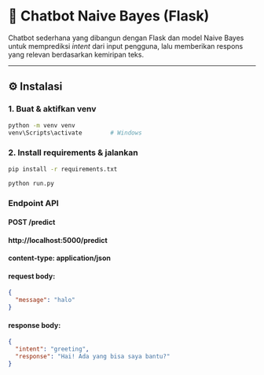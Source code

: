 # 🤖 Chatbot Naive Bayes (Flask)

Chatbot sederhana yang dibangun dengan Flask dan model Naive Bayes untuk memprediksi *intent* dari input pengguna, lalu memberikan respons yang relevan berdasarkan kemiripan teks.

---


## ⚙️ Instalasi

### 1. Buat & aktifkan venv

```bash
python -m venv venv
venv\Scripts\activate        # Windows
```
### 2. Install requirements & jalankan

```bash
pip install -r requirements.txt

python run.py
```

### Endpoint API

#### POST /predict
#### http://localhost:5000/predict
#### content-type: application/json

#### request body: 
```json
{
  "message": "halo"
}
```

#### response body:
```json
{
  "intent": "greeting",
  "response": "Hai! Ada yang bisa saya bantu?"
}
```
    





